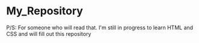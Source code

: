 # My_Repository 
P/S: For someone who will read that. I'm still in progress to learn HTML and CSS and will fill out this repository
